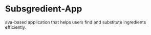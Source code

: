 # Subsgredient-App
 ava-based application that helps users find and substitute ingredients efficiently.
